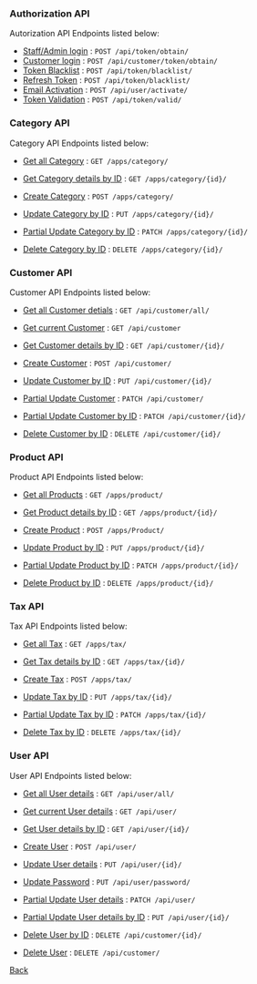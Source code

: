 ### Authorization API

Autorization API Endpoints listed below:

- [Staff/Admin login](authorization/admin.md) : `POST /api/token/obtain/`
- [Customer login](authorization/get.md) : `POST /api/customer/token/obtain/`
- [Token Blacklist](authorization/token-blacklist.md) : `POST /api/token/blacklist/`
- [Refresh Token](authorization/refresh-token.md) : `POST /api/token/blacklist/`
- [Email Activation](authorization/email-validation.md) : `POST /api/user/activate/`
- [Token Validation](authorization/token-validation.md) : `POST /api/token/valid/`

### Category API

Category API Endpoints listed below:

- [Get all Category](category/get.md) : `GET /apps/category/`
- [Get Category details by ID](category/get-id.md) : `GET /apps/category/{id}/`
- [Create Category](category/post.md) : `POST /apps/category/`
- [Update Category by ID](category/put.md) : `PUT /apps/category/{id}/`
- [Partial Update Category by ID](category/patch.md) : `PATCH /apps/category/{id}/`

- [Delete Category by ID](category/delete.md) : `DELETE /apps/category/{id}/`

### Customer API

Customer API Endpoints listed below:

- [Get all Customer detials](customer/get-all.md) : `GET /api/customer/all/`
- [Get current Customer](customer/get.md) : `GET /api/customer`
- [Get Customer details by ID](customer/get-id.md) : `GET /api/customer/{id}/`
- [Create Customer](customer/post.md) : `POST /api/customer/`
- [Update Customer by ID](customer/put.md) : `PUT /api/customer/{id}/`
- [Partial Update Customer](customer/patch.md) : `PATCH /api/customer/`
- [Partial Update Customer by ID](customer/patch-id.md) : `PATCH /api/customer/{id}/`

- [Delete Customer by ID](customer/delete.md) : `DELETE /api/customer/{id}/`

### Product API

Product API Endpoints listed below:

- [Get all Products](product/get.md) : `GET /apps/product/`
- [Get Product details by ID](product/get-id.md) : `GET /apps/product/{id}/`
- [Create Product](product/post.md) : `POST /apps/Product/`
- [Update Product by ID](product/put.md) : `PUT /apps/product/{id}/`
- [Partial Update Product by ID](product/patch.md) : `PATCH /apps/product/{id}/`

- [Delete Product by ID](product/delete.md) : `DELETE /apps/product/{id}/`

### Tax API

Tax API Endpoints listed below:

- [Get all Tax](tax/get.md) : `GET /apps/tax/`
- [Get Tax details by ID](tax/get-id.md) : `GET /apps/tax/{id}/`
- [Create Tax](tax/post.md) : `POST /apps/tax/`
- [Update Tax by ID](tax/put.md) : `PUT /apps/tax/{id}/`
- [Partial Update Tax by ID](tax/patch.md) : `PATCH /apps/tax/{id}/`

- [Delete Tax by ID](tax/delete.md) : `DELETE /apps/tax/{id}/`

### User API

User API Endpoints listed below:

- [Get all User details](user/get-all.md) : `GET /api/user/all/`
- [Get current User details](user/get.md) : `GET /api/user/`
- [Get User details by ID](user/get-id.md) : `GET /api/user/{id}/`

- [Create User](user/post.md) : `POST /api/user/`
- [Update User details](user/put-id.md) : `PUT /api/user/{id}/`
- [Update Password](user/put.md) : `PUT /api/user/password/`
- [Partial Update User details](user/patch.md) : `PATCH /api/user/`
- [Partial Update User details by ID](user/patch-id.md) : `PUT /api/user/{id}/`
- [Delete User by ID](user/delete-id.md) : `DELETE /api/customer/{id}/`
- [Delete User](user/delete.md) : `DELETE /api/customer/`

[Back](../README.md)
